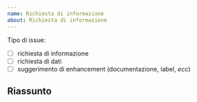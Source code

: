```yaml
---
name: Richiesta di informazione
about: Richiesta di informazione
---
```


<!--
Grazie per aver mostrato interesse in questo repo.
Da sapere prima di aprire issue:
- Questo lavoro è svolto con puro scopo informativo
- Saranno accettate issue relativi a:
  - richieste di informazione
  - richiesta di dati
  - suggerimenti di miglioramento dei docmenti, metadati del repo, ecc
  - segnalazione di errori nel contenuto
-->

Tipo di issue: <!-- eliminare tutti non-relativi -->

- [ ] richiesta di informazione
- [ ] richiesta di dati
- [ ] suggerimento di enhancement (documentazione, label, _ecc_)

## Riassunto

<!-- Scrivi qui la -->
